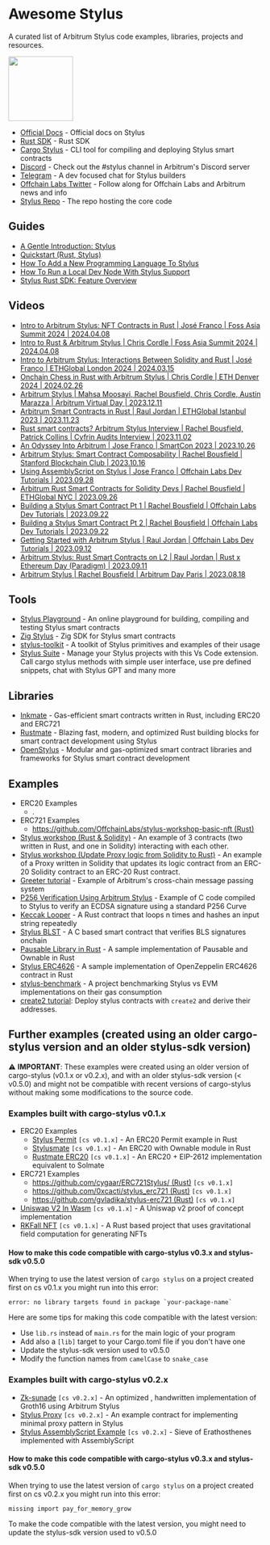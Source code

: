 # Awesome Stylus
A curated list of Arbitrum Stylus code examples, libraries, projects and resources.

<img src="./Arbitrum_Stylus-Logomark.svg" width="128" height="128" />

- [Official Docs](https://docs.arbitrum.io/stylus/stylus-gentle-introduction) - Official docs on Stylus
- [Rust SDK](https://github.com/OffchainLabs/stylus-sdk-rs) - Rust SDK
- [Cargo Stylus](https://github.com/OffchainLabs/cargo-stylus) - CLI tool for compiling and deploying Stylus smart contracts
- [Discord](https://discord.gg/arbitrum) - Check out the #stylus channel in Arbitrum's Discord server
- [Telegram](https://t.me/arbitrum_stylus) - A dev focused chat for Stylus builders
- [Offchain Labs Twitter](https://twitter.com/OffchainLabs) - Follow along for Offchain Labs and Arbitrum news and info
- [Stylus Repo](https://github.com/OffchainLabs/stylus) - The repo hosting the core code

## Guides
- [A Gentle Introduction: Stylus](https://docs.arbitrum.io/stylus/stylus-gentle-introduction)
- [Quickstart (Rust, Stylus)](https://docs.arbitrum.io/stylus/stylus-quickstart)
- [How To Add a New Programming Language To Stylus](https://docs.arbitrum.io/stylus/how-tos/adding-support-for-new-languages)
- [How To Run a Local Dev Node With Stylus Support](https://docs.arbitrum.io/stylus/how-tos/local-stylus-dev-node)
- [Stylus Rust SDK: Feature Overview](https://docs.arbitrum.io/stylus/reference/rust-sdk-guide)

## Videos
- [Intro to Arbitrum Stylus: NFT Contracts in Rust | José Franco | Foss Asia Summit 2024 | 2024.04.08](https://www.youtube.com/watch?v=M31sqbb3f8I&t=107s)
- [Intro to Rust & Arbitrum Stylus | Chris Cordle | Foss Asia Summit 2024 | 2024.04.08](https://www.youtube.com/live/M31sqbb3f8I?si=0gYJZVm6KInd0sEy&t=107)
- [Intro to Arbitrum Stylus: Interactions Between Solidity and Rust | José Franco | ETHGlobal London 2024 | 2024.03.15](https://www.youtube.com/live/8xEkv5bRIjs?si=-QPJUZguT7a2c3T7&t=7140)
- [Onchain Chess in Rust with Arbitrum Stylus | Chris Cordle | ETH Denver 2024 | 2024.02.26](https://www.youtube.com/watch?v=EXFMRfTF83M)
- [Arbitrum Stylus | Mahsa Moosavi, Rachel Bousfield, Chris Cordle, Austin Marazza | Arbitrum Virtual Day | 2023.12.11](https://www.youtube.com/watch?v=dXiO6XQgIs0)
- [Arbitrum Smart Contracts in Rust | Raul Jordan | ETHGlobal Istanbul 2023 | 2023.11.23](https://www.youtube.com/watch?v=XIpxtXMCscg)
- [Rust smart contracts? Arbitrum Stylus Interview | Rachel Bousfield, Patrick Collins | Cyfrin Audits Interview | 2023.11.02](https://www.youtube.com/watch?v=UVLDP1jqEFM)
- [An Odyssey Into Arbitrum | Jose Franco | SmartCon 2023 | 2023.10.26](https://www.youtube.com/shorts/yOu0CvxhO4Y)
- [Arbitrum Stylus: Smart Contract Composability | Rachel Bousfield | Stanford Blockchain Club | 2023.10.16](https://www.youtube.com/watch?v=gP49H27JU04&t=4s)
- [Using AssemblyScript on Stylus | Jose Franco | Offchain Labs Dev Tutorials | 2023.09.28](https://www.youtube.com/watch?v=FdFvZeqeSBI)
- [Arbitrum Rust Smart Contracts for Solidity Devs | Rachel Bousfield | ETHGlobal NYC | 2023.09.26](https://www.youtube.com/watch?v=_Z27pN-U0N0&t=20s)
- [Building a Stylus Smart Contract Pt 1 | Rachel Bousfield | Offchain Labs Dev Tutorials | 2023.09.22](https://www.youtube.com/watch?v=DJjpPWuGKq0)
- [Building a Stylus Smart Contract Pt 2 | Rachel Bousfield | Offchain Labs Dev Tutorials | 2023.09.22](https://www.youtube.com/watch?v=HsuI1TOyMs4)
- [Getting Started with Arbitrum Stylus | Raul Jordan | Offchain Labs Dev Tutorials | 2023.09.12](https://www.youtube.com/watch?v=CF1hLTGnByM)
- [Arbitrum Stylus: Rust Smart Contracts on L2 | Raul Jordan | Rust x Ethereum Day (Paradigm) | 2023.09.11](https://www.youtube.com/watch?v=XjGbnvE-OTM)
- [Arbitrum Stylus | Rachel Bousfield | Arbitrum Day Paris | 2023.08.18](https://www.youtube.com/watch?v=Whefhca1Fmk)

## Tools
- [Stylus Playground](https://stylus-playground.vercel.app/) - An online playground for building, compiling and testing Stylus smart contracts
- [Zig Stylus](https://github.com/Stylish-Stylus/zig-stylus) - Zig SDK for Stylus smart contracts
- [stylus-toolkit](https://github.com/LimeChain/stylus-toolkit) - A toolkit of Stylus primitives and examples of their usage
- [Stylus Suite](https://github.com/tolgayayci/stylus-vscode-extension) - Manage your Stylus projects with this Vs Code extension. Call cargo stylus methods with simple user interface, use pre defined snippets, chat with Stylus GPT and many more

## Libraries
- [Inkmate](https://github.com/cygaar/inkmate) - Gas-efficient smart contracts written in Rust, including ERC20 and ERC721
- [Rustmate](https://github.com/cairoeth/rustmate) - Blazing fast, modern, and optimized Rust building blocks for smart contract development using Stylus
- [OpenStylus](https://github.com/Prabhat1308/OpenStylus) - Modular and gas-optimized smart contract libraries and frameworks for Stylus smart contract development

## Examples

- ERC20 Examples
  - .
- ERC721 Examples
  - [https://github.com/OffchainLabs/stylus-workshop-basic-nft (Rust)](https://github.com/OffchainLabs/stylus-workshop-basic-nft)
- [Stylus workshop (Rust & Solidity)](https://github.com/OffchainLabs/stylus-workshop-rust-solidity) - An example of 3 contracts (two written in Rust, and one in Solidity) interacting with each other.
- [Stylus workshop (Update Proxy logic from Solidity to Rust)](https://github.com/OffchainLabs/stylus-workshop-proxy-update) - An example of a Proxy written in Solidity that updates its logic contract from an ERC-20 Solidity contract to an ERC-20 Rust contract.
- [Greeter tutorial](https://github.com/OffchainLabs/stylus-tutorials/tree/main/packages/greeter) - Example of Arbitrum's cross-chain message passing system
- [P256 Verification Using Arbitrum Stylus](https://github.com/jake-nyquist/stylus-p256-example) - Example of C code compiled to Stylus to verify an ECDSA signature using a standard P256 Curve
- [Keccak Looper](https://gist.github.com/cygaar/ee3cf1d1f98a57369717c9d91e076fd1) - A Rust contract that loops n times and hashes an input string repeatedly
- [Stylus BLST](https://github.com/rauljordan/stylus-blst) - A C based smart contract that verifies BLS signatures onchain
- [Pausable Library in Rust](https://github.com/ggonzalez94/stylus-pausable) - A sample implementation of Pausable and Ownable in Rust
- [Stylus ERC4626](https://github.com/solidoracle/erc4626-rs) - A sample implementation of OpenZeppelin ERC4626 contract in Rust
- [stylus-benchmark](https://github.com/Daniel-K-Ivanov/stylus-benchmark) - A project benchmarking Stylus vs EVM implementations on their gas consumption
- [create2 tutorial](https://github.com/rollchad/stylus-create2): Deploy stylus contracts with `create2` and derive their addresses.

## Further examples (created using an older cargo-stylus version and an older stylus-sdk version)

:warning: **IMPORTANT**: These examples were created using an older version of cargo-stylus (v0.1.x or v0.2.x), and with an older stylus-sdk version (< v0.5.0) and might not be compatible with recent versions of cargo-stylus without making some modifications to the source code.

### Examples built with cargo-stylus v0.1.x

- ERC20 Examples
  - [Stylus Permit](https://github.com/prestwich/stylus-permit) `[cs v0.1.x]` - An ERC20 Permit example in Rust
  - [Stylusmate](https://github.com/DeVazzi/stylusmate) `[cs v0.1.x]` - An ERC20 with Ownable module in Rust
  - [Rustmate ERC20](https://github.com/cairoeth/rustmate/blob/main/src/tokens/erc20.rs) `[cs v0.1.x]` - An ERC20 + EIP-2612 implementation equivalent to Solmate
- ERC721 Examples
  - [https://github.com/cygaar/ERC721Stylus/ (Rust)](https://github.com/cygaar/ERC721Stylus/) `[cs v0.1.x]` 
  - [https://github.com/0xcacti/stylus_erc721 (Rust)](https://github.com/0xcacti/stylus_erc721) `[cs v0.1.x]` 
  - [https://github.com/gvladika/stylus-erc721 (Rust)](https://github.com/gvladika/stylus-erc721/tree/main) `[cs v0.1.x]`
- [Uniswap V2 In Wasm](https://github.com/evmcheb/univ2-wasm) `[cs v0.1.x]` - A Uniswap v2 proof of concept implementation
- [RKFall NFT](https://github.com/yahgwai/rkfall-nft/) `[cs v0.1.x]` - A Rust based project that uses gravitational field computation for generating NFTs

#### How to make this code compatible with cargo-stylus v0.3.x and stylus-sdk v0.5.0

When trying to use the latest version of `cargo stylus` on a project created first on cs v0.1.x you might run into this error:

```
error: no library targets found in package `your-package-name`
```

Here are some tips for making this code compatible with the latest version:

- Use `lib.rs` instead of `main.rs` for the main logic of your program
- Add also a `[lib]` target to your Cargo.toml file if you don't have one
- Update the stylus-sdk version used to v0.5.0
- Modify the function names from `camelCase` to `snake_case`

### Examples built with cargo-stylus v0.2.x

- [Zk-sunade](https://github.com/supernovahs/zk-sunade) `[cs v0.2.x]` - An optimized , handwritten implementation of Groth16 using Arbitrum Stylus
- [Stylus Proxy](https://github.com/byteZorvin/stylus-proxy) `[cs v0.2.x]` - An example contract for implementing minimal proxy pattern in Stylus
- [Stylus AssemblyScript Example](https://github.com/OffchainLabs/stylus-as-example) `[cs v0.2.x]` - Sieve of Erathosthenes implemented with AssemblyScript

#### How to make this code compatible with cargo-stylus v0.3.x and stylus-sdk v0.5.0

When trying to use the latest version of `cargo stylus` on a project created first on cs v0.2.x you might run into this error:

```
missing import pay_for_memory_grow
```

To make the code compatible with the latest version, you might need to update the stylus-sdk version used to v0.5.0
